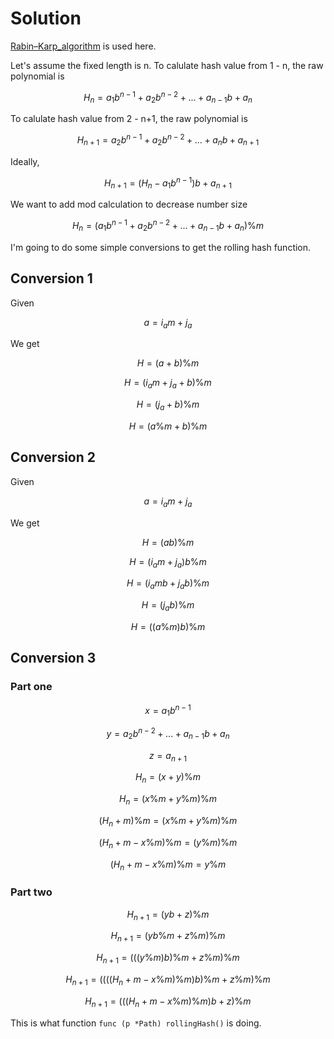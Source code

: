 # Solution

[Rabin–Karp_algorithm](https://en.wikipedia.org/wiki/Rabin%E2%80%93Karp_algorithm) is used here.

Let's assume the fixed length is n. To calulate hash value from 1 - n, the raw polynomial is

$$
H_{n} = a_{1}b^{n-1} + a_{2}b^{n-2} + ... + a_{n-1}b + a_{n}
$$

To calulate hash value from 2 - n+1, the raw polynomial is

$$
H_{n+1} = a_{2}b^{n-1} + a_{2}b^{n-2} + ... + a_{n}b + a_{n+1}
$$

Ideally,

$$
H_{n+1} = (H_{n} - a_{1}b^{n-1})b + a_{n+1}
$$

We want to add mod calculation to decrease number size

$$
H_{n} = (a_{1}b^{n-1} + a_{2}b^{n-2} + ... + a_{n-1}b + a_{n}) \% m
$$

I'm going to do some simple conversions to get the rolling hash function.

## Conversion 1

Given

$$
a = i_{a}m + j_{a}
$$

We get

$$
H = (a+b) \% m
$$

$$
H = (i_{a}m + j_{a} + b) \%m
$$

$$
H = (j_{a} + b) \%m
$$

$$
H = (a \% m + b) \%m
$$

## Conversion 2

Given

$$
a = i_{a}m + j_{a}
$$

We get

$$
H = (ab) \% m
$$

$$
H = (i_{a}m + j_{a})b \%m
$$

$$
H = (i_{a}mb + j_{a}b) \%m
$$

$$
H = (j_{a}b) \%m
$$

$$
H = ((a \%m) b) \%m
$$

## Conversion 3

### Part one

$$
x = a_{1}b^{n-1}
$$

$$
y = a_{2}b^{n-2} + ... + a_{n-1}b + a_{n}
$$

$$
z = a_{n+1}
$$

$$
H_{n} = (x + y) \% m
$$

$$
H_{n} = (x \% m + y \% m) \% m
$$

$$
(H_{n} + m) \% m = (x \% m + y \% m) \% m
$$

$$
(H_{n} + m - x \% m) \% m = (y \% m) \% m
$$

$$
(H_{n} + m - x \% m) \% m = y \% m
$$

### Part two

$$
H_{n+1} = (yb + z) \% m
$$

$$
H_{n+1} = (yb \% m + z \% m) \% m
$$

$$
H_{n+1} = (((y \% m) b) \% m + z \% m) \% m
$$

$$
H_{n+1} = ((((H_{n} + m - x \% m) \% m) b) \% m + z \% m) \% m
$$

$$
H_{n+1} = (((H_{n} + m - x \% m) \% m) b + z) \% m
$$

This is what function `func (p *Path) rollingHash()` is doing.
